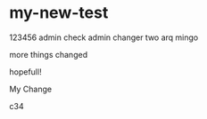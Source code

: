 # my-new-test

123456
admin check admin changer two arq mingo

more things changed

hopefull!

My Change

c34
